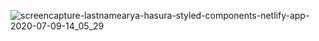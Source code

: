 ![screencapture-lastnamearya-hasura-styled-components-netlify-app-2020-07-09-14_05_29](https://user-images.githubusercontent.com/6664187/87039000-28e95d80-c20c-11ea-9598-2a3e62ec6c17.png)
